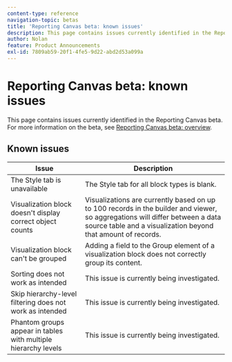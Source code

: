 ```yaml
---
content-type: reference
navigation-topic: betas
title: 'Reporting Canvas beta: known issues'
description: This page contains issues currently identified in the Reporting Canvas beta. For more information on the beta, see Reporting Canvas beta.
author: Nolan
feature: Product Announcements
exl-id: 7809ab59-20f1-4fe5-9d22-abd2d53a099a
---
```


# Reporting Canvas beta: known issues

This page contains issues currently identified in the Reporting Canvas beta. For more information on the beta, see [Reporting Canvas beta: overview](/help/quicksilver/product-announcements/betas/reporting-canvas-beta/reporting-canvas-beta-overview.md).

## Known issues

| Issue |Description |
|---|---|
| The Style tab is unavailable |The Style tab for all block types is blank. |
| Visualization block doesn't display correct object counts |Visualizations are currently based on up to 100 records in the builder and viewer, so aggregations will differ between a data source table and a visualization beyond that amount of records. |
| Visualization block can't be grouped |Adding a field to the Group element of a visualization block does not correctly group its content. |
| Sorting does not work as intended |This issue is currently being investigated. |
| Skip hierarchy-level filtering does not work as intended |This issue is currently being investigated. |
| Phantom groups appear in tables with multiple hierarchy levels |This issue is currently being investigated. |
